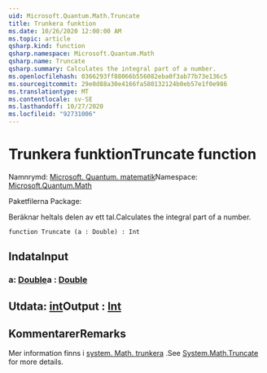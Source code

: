 ```yaml
---
uid: Microsoft.Quantum.Math.Truncate
title: Trunkera funktion
ms.date: 10/26/2020 12:00:00 AM
ms.topic: article
qsharp.kind: function
qsharp.namespace: Microsoft.Quantum.Math
qsharp.name: Truncate
qsharp.summary: Calculates the integral part of a number.
ms.openlocfilehash: 0366293ff88066b556082eba0f3ab77b73e136c5
ms.sourcegitcommit: 29e0d88a30e4166fa580132124b0eb57e1f0e986
ms.translationtype: MT
ms.contentlocale: sv-SE
ms.lasthandoff: 10/27/2020
ms.locfileid: "92731006"
---
```

# <a name="truncate-function"></a><span data-ttu-id="f5f7d-102">Trunkera funktion</span><span class="sxs-lookup"><span data-stu-id="f5f7d-102">Truncate function</span></span>

<span data-ttu-id="f5f7d-103">Namnrymd: [Microsoft. Quantum. matematik](xref:Microsoft.Quantum.Math)</span><span class="sxs-lookup"><span data-stu-id="f5f7d-103">Namespace: [Microsoft.Quantum.Math](xref:Microsoft.Quantum.Math)</span></span>

<span data-ttu-id="f5f7d-104">Paketfilerna [](https://nuget.org/packages/)</span><span class="sxs-lookup"><span data-stu-id="f5f7d-104">Package: [](https://nuget.org/packages/)</span></span>


<span data-ttu-id="f5f7d-105">Beräknar heltals delen av ett tal.</span><span class="sxs-lookup"><span data-stu-id="f5f7d-105">Calculates the integral part of a number.</span></span>

```qsharp
function Truncate (a : Double) : Int
```


## <a name="input"></a><span data-ttu-id="f5f7d-106">Indata</span><span class="sxs-lookup"><span data-stu-id="f5f7d-106">Input</span></span>

### <a name="a--double"></a><span data-ttu-id="f5f7d-107">a: [Double](xref:microsoft.quantum.lang-ref.double)</span><span class="sxs-lookup"><span data-stu-id="f5f7d-107">a : [Double](xref:microsoft.quantum.lang-ref.double)</span></span>





## <a name="output--int"></a><span data-ttu-id="f5f7d-108">Utdata: [int](xref:microsoft.quantum.lang-ref.int)</span><span class="sxs-lookup"><span data-stu-id="f5f7d-108">Output : [Int](xref:microsoft.quantum.lang-ref.int)</span></span>



## <a name="remarks"></a><span data-ttu-id="f5f7d-109">Kommentarer</span><span class="sxs-lookup"><span data-stu-id="f5f7d-109">Remarks</span></span>

<span data-ttu-id="f5f7d-110">Mer information finns i [system. Math. trunkera](https://docs.microsoft.com/dotnet/api/system.math.truncate) .</span><span class="sxs-lookup"><span data-stu-id="f5f7d-110">See [System.Math.Truncate](https://docs.microsoft.com/dotnet/api/system.math.truncate) for more details.</span></span>